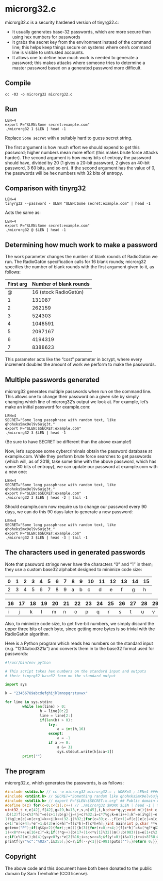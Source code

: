 # microrg32.c

microrg32.c is a security hardened version of tinyrg32.c:

* It usually generates base-32 passwords, which are more secure than using
  hex numbers for passwords
* It grabs the secret key from the environment instead of the command
  line; this helps keep things secure on systems where one’s command 
  line is visible to untrusted accounts.
* It allows one to define how much work is needed to generate a password;
  this makes attacks where someone tries to determine a master password
  based on a generated password more difficult.

## Compile

```
cc -O3 -o microrg32 microrg32.c
```

## Run

```
LEN=4
export P="$LEN:Some secret:example.com"
./microrg32 1 $LEN | head -1
```

Replace `Some secret` with a suitably hard to guess secret string.

The first argument is how much effort we should expend to get this
password; higher numbers mean more effort (this makes brute force
attacks harder).  The second argument is how many bits of entropy the
password should have, divided by 20 (1 gives a 20-bit password, 2 gives
an 40-bit password, 3 60 bits, and so on).  If the second argument has
the value of 0, the passwords will be hex numbers with 32 bits of 
entropy.

## Comparison with tinyrg32

```
LEN=4
tinyrg32 --password - $LEN "$LEN:Some secret:example.com" | head -1
```

Acts the same as:

```
LEN=4
export P="$LEN:Some secret:example.com"
./microrg32 @ $LEN | head -1
```

## Determining how much work to make a password

The work parameter changes the number of blank rounds of RadioGatún we
run.  The RadioGatún specification calls for 16 blank rounds; microrg32
specifies the number of blank rounds with the first argument given
to it, as follows:

First arg | Number of blank rounds
----------|-----------------------
@         | 16 (stock RadioGatún)
1         | 131087
2         | 262159
3         | 524303
4         | 1048591
5         | 2097167
6         | 4194319
7         | 8388623

This parameter acts like the “cost” parameter in bcrypt, where every
increment doubles the amount of work we perform to make the passwords.

## Multiple passwords generated

microrg32 generates multiple passwords when run on the command line.  
This allows one to change their password on a given site by simply
changing which line of microrg32’s output we look at.  For example,
let’s make an initial password for example.com:

```
LEN=4
SECRET="Some long passphrase with random text, like qhohxks5mx9el9v6ujg3t."
export P="$LEN:$SECRET:example.com"
./microrg32 3 $LEN | head -1
```

(Be sure to have SECRET be different than the above example!)

Now, let’s suppose some cybercriminals obtain the password database
at example.com.  While they perform brute force searches to get passwords
(which will, as of 2018, take some time with the above password, which has 
some 80 bits of entropy), we can update our password at example.com with
a new one:

```
LEN=4
SECRET="Some long passphrase with random text, like qhohxks5mx9el9v6ujg3t."
export P="$LEN:$SECRET:example.com"
./microrg32 3 $LEN | head -2 | tail -1
```

Should example.com now require us to change our password every 90 days,
we can do this 90 days later to generate a new password:

```
LEN=4
SECRET="Some long passphrase with random text, like qhohxks5mx9el9v6ujg3t."
export P="$LEN:$SECRET:example.com"
./microrg32 3 $LEN | head -3 | tail -1
```

## The characters used in generated passwords

Note that password strings never have the characters “0” and “1” in
them; they use a custom base32 alphabet designed to minimize code size:

|0|1|2|3|4|5|6|7|8|9|10|11|12|13|14|15|
|-|-|-|-|-|-|-|-|-|-|-|-|-|-|-|-|
|2|3|4|5|6|7|8|9|a|b|c|d|e|f|g|h|

|16|17|18|19|20|21|22|23|24|25|26|27|28|29|30|31|
|-|-|-|-|-|-|-|-|-|-|-|-|-|-|-|-|
|i|j|k|l|m|n|o|p|q|r|s|t|u|v|w|x|

Also, to minimize code size, to get five-bit numbers, we simply discard
the upper three bits of each byte, since getting more bytes is so trivial
with the RadioGatún algorithm.

Here is a Python program which reads hex numbers on the standard input
(e.g. "1234abcd321a") and converts them in to the base32 format used
for passwords:

```python
#!/usr/bin/env python

# This script takes hex numbers on the standard input and outputs
# their tinyrg32 base32 form on the standard output

import sys

k = "23456789abcdefghijklmnopqrstuvwx"

for line in sys.stdin:
        while len(line) > 0:
                h = line[0:2]
                line = line[2:]
                if(len(h) > 0):
                    try:
                        a = int(h,16)
                    except:
                        a = -1
                    if a >= 0:
                        a &= 31
                        sys.stdout.write(k[a:a+1])
        print("")
```

## The program

microrg32.c, which generates the passwords, is as follows:

```c
#include <stdio.h> // cc -o microrg32 microrg32.c ; WORK=3 ; LEN=4 #######
#include <stdint.h> // SECRET="Something random like qhohxks5mx9elv6ujgx3"
#include <stdlib.h> // export P="$LEN:$SECRET:x.org" ## Public domain code
#define b(z) for(c=0;c<(z);c++) // ./microrg32 $WORK $LEN | head -1 | tail
uint32_t c,e[42],f[42],g=19,h=13,r,s,n[45],i,k;char*q,y;void m(){int c,j=0
;b(12)f[c+c%3*h]^=e[c+1];b(g){j=(j+c)%32;i=c*7%g;k=e[i++];k^=e[i%g]|~e[(i+
1)%g];n[c]=n[c+g]=k>>j|k<<(32-j)%32;}for(c=39;c--;f[c+1]=f[c])e[c]=n[c]^n[
c+1]^n[c+4];*e^=1;b(3)e[c+h]^=f[c*h]=f[c*h+h];}int main(int p,char **v){q=
getenv("P");if(q&&p>2){for(;;m()){b(3){for(r=0;r<4;){f[c*h]^=k=(*q?*q&255:
1)<<8*r++;e[16+c]^=k;if(!*q++){b(17+(1<<*v[1]%32))m();b(983){s=e[1+c%2];r=
c;if(c%2)m();b(4){y=y>0?y:*v[2]%16;i=s;s>>=8;if(y!=0){i&=31;i+=i<8?50:89;}
printf(y?"%c":"%02x",i&255);}c=r;if(--y<1||c>981)puts("");}return 0;}}}}}}
```

## Copyright

The above code and this document have both been donated to the public
domain by Sam Trenholme (CC0 license).

